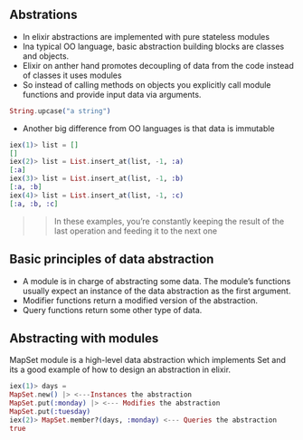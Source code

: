 ## Abstrations
* In elixir abstractions are implemented with pure stateless modules
* Ina typical OO language, basic abstraction building blocks are classes and objects.
* Elixir on anther hand promotes decoupling of data from the code instead of classes it uses modules
* So instead of calling methods on objects you explicitly call module functions and provide input data via arguments.
  
```elixir
String.upcase("a string")
```


* Another big difference from OO languages is that data is immutable
```elixir
iex(1)> list = []
[]
iex(2)> list = List.insert_at(list, -1, :a)
[:a]
iex(3)> list = List.insert_at(list, -1, :b)
[:a, :b]
iex(4)> list = List.insert_at(list, -1, :c)
[:a, :b, :c]
```
>> In these examples, you’re constantly keeping the result of the last operation and feeding
it to the next one

## Basic principles of data abstraction
* A module is in charge of abstracting some data.
   The module’s functions usually expect an instance of the data abstraction as the
first argument.
* Modifier functions return a modified version of the abstraction.
* Query functions return some other type of data.

## Abstracting with modules
MapSet module is a high-level data abstraction which implements Set and its a good example of
how to design an abstraction in elixir.
```elixir
iex(1)> days =
MapSet.new() |> <---Instances the abstraction
MapSet.put(:monday) |> <--- Modifies the abstraction
MapSet.put(:tuesday)
iex(2)> MapSet.member?(days, :monday) <--- Queries the abstraction
true
```